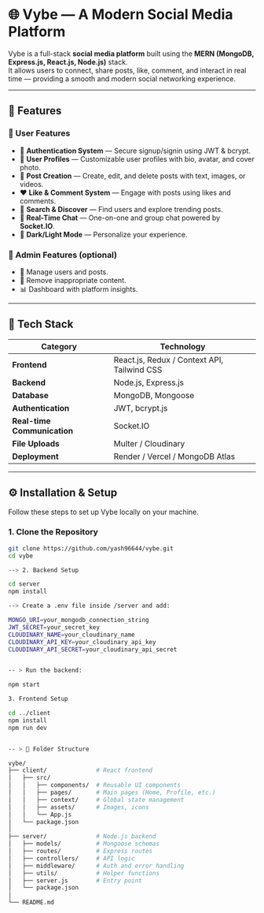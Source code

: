 # 🌐 Vybe — A Modern Social Media Platform

Vybe is a full-stack **social media platform** built using the **MERN (MongoDB, Express.js, React.js, Node.js)** stack.  
It allows users to connect, share posts, like, comment, and interact in real time — providing a smooth and modern social networking experience.

---

## 🚀 Features

### 👥 User Features
- 🔐 **Authentication System** — Secure signup/signin using JWT & bcrypt.
- 👤 **User Profiles** — Customizable user profiles with bio, avatar, and cover photo.
- 📝 **Post Creation** — Create, edit, and delete posts with text, images, or videos.
- ❤️ **Like & Comment System** — Engage with posts using likes and comments.
- 🔎 **Search & Discover** — Find users and explore trending posts.
- 💬 **Real-Time Chat** — One-on-one and group chat powered by **Socket.IO**.
- 🌙 **Dark/Light Mode** — Personalize your experience.

### 🧠 Admin Features (optional)
- 🧾 Manage users and posts.
- 🚫 Remove inappropriate content.
- 📊 Dashboard with platform insights.

---

## 🧰 Tech Stack

| Category | Technology |
|-----------|-------------|
| **Frontend** | React.js, Redux / Context API, Tailwind CSS |
| **Backend** | Node.js, Express.js |
| **Database** | MongoDB, Mongoose |
| **Authentication** | JWT, bcrypt.js |
| **Real-time Communication** | Socket.IO |
| **File Uploads** | Multer / Cloudinary |
| **Deployment** | Render / Vercel / MongoDB Atlas |

---

## ⚙️ Installation & Setup

Follow these steps to set up Vybe locally on your machine.

### 1. Clone the Repository
```bash
git clone https://github.com/yash96644/vybe.git
cd vybe

--> 2. Backend Setup 

cd server
npm install

--> Create a .env file inside /server and add:

MONGO_URI=your_mongodb_connection_string
JWT_SECRET=your_secret_key
CLOUDINARY_NAME=your_cloudinary_name
CLOUDINARY_API_KEY=your_cloudinary_api_key
CLOUDINARY_API_SECRET=your_cloudinary_api_secret


-- > Run the backend:

npm start

3. Frontend Setup

cd ../client
npm install
npm run dev


-- > 🧩 Folder Structure

vybe/
├── client/              # React frontend
│   ├── src/
│   │   ├── components/  # Reusable UI components
│   │   ├── pages/       # Main pages (Home, Profile, etc.)
│   │   ├── context/     # Global state management
│   │   ├── assets/      # Images, icons
│   │   └── App.js
│   └── package.json
│
├── server/              # Node.js backend
│   ├── models/          # Mongoose schemas
│   ├── routes/          # Express routes
│   ├── controllers/     # API logic
│   ├── middleware/      # Auth and error handling
│   ├── utils/           # Helper functions
│   ├── server.js        # Entry point
│   └── package.json
│
└── README.md

